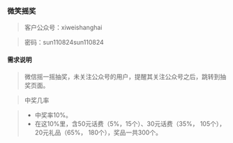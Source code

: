 ### 微笑摇奖

>客户公众号：xiweishanghai

>密码：sun110824sun110824


#### 需求说明

>微信摇一摇抽奖，未关注公众号的用户，提醒其关注公众号之后，跳转到抽奖页面。

>中奖几率
 
>    - 中奖率10%。
>    - 在这10%里，含50元话费（5%，15个）、30元话费（35%， 105个），20元礼品（65%， 180个），奖品一共300个。
